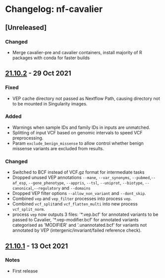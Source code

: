 # Changelog: nf-cavalier
<!--- https://keepachangelog.com/en/1.0.0/ --->

## [Unreleased]
### Changed
- Merge cavalier-pre and cavalier containers, install majority of R packages with conda for faster builds

## [21.10.2](https://github.com/bahlolab/nf-cavalier/releases/tag/21.10.2) - 29 Oct 2021
### Fixed
- VEP cache directory not passed as Nextflow Path, causing directory not to be mounted in Singularity images.
### Added
- Warnings when sample IDs and family IDs in inputs are unmatched.
- Splitting of input VCF based on genomic intervals to speed VCF preprocessing.
- Param `exclude_benign_missense` to allow control whether benign missense variants are excluded from results.
### Changed
- Switched to BCF instead of VCF.gz format for intermediate tasks
- Dropped unused VEP annotations `--mane`, `--var_synonyms`, `--pubmed`,`--af_esp`, `--gene_phenotype`, `--appris`,
  `--tsl`, `--uniprot`, `--biotype`, `--canonical`,`--regulatory` and `--domains`
- Dropped VEP filter options `--allow_non_variant` and `--dont_skip`.
- Combined `vep` and `vep_filter` processes into process `vep`.
- Combined `vcf_split`and `vcf_flatten_multi` into new process `vcf_split_norm`. 
- process `vep` now outputs 3 files: '\*.vep.bcf' for annotated variants to be passed to Cavalier, '\*.vep-modifier.bcf'
for annotated variants categorised as 'MODIFIER' and '.unannotated.bcf' for variants not annotated by VEP
(intergenic/invariant/failed reference check).

## [21.10.1](https://github.com/bahlolab/nf-cavalier/releases/tag/21.10.1) - 13 Oct 2021
### Notes
- First release